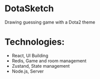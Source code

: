 # DotaSketch
Drawing guessing game with a Dota2 theme

# Technologies:
- React, UI Building
- Redis, Game and room management
- Zustand, State management
- Node.js, Server
